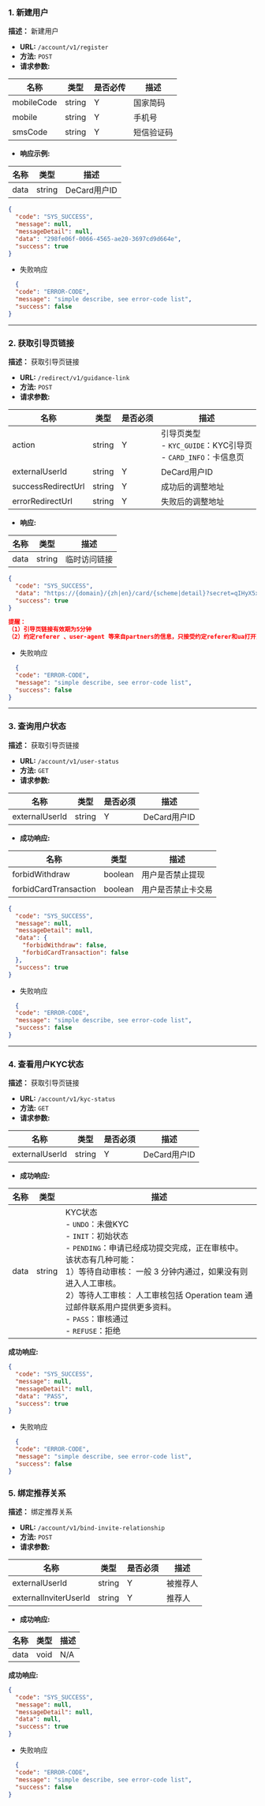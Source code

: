### 1. 新建用户

**描述：** 新建用户

- **URL:** `/account/v1/register`
- **方法:** `POST`
- **请求参数:**

| 名称         | 类型     | 是否必传 | 描述    |
|------------|--------|------|-------|
| mobileCode | string | Y    | 国家简码  |
| mobile     | string | Y    | 手机号   |
| smsCode    | string | Y    | 短信验证码 |

- **响应示例:**

| 名称   | 类型     | 描述         |
|------|--------|------------|
| data | string | DeCard用户ID |

```json
{
  "code": "SYS_SUCCESS",
  "message": null,
  "messageDetail": null,
  "data": "298fe06f-0066-4565-ae20-3697cd9d664e",
  "success": true
}
```

- 失败响应

```json
  {
  "code": "ERROR-CODE",
  "message": "simple describe, see error-code list",
  "success": false
}
```

***

### 2. 获取引导页链接

**描述：** 获取引导页链接

- **URL:** `/redirect/v1/guidance-link`
- **方法:** `POST`
- **请求参数:**

| 名称                 | 类型     | 是否必须 | 描述                                                      |                
|--------------------|--------|------|---------------------------------------------------------| 
| action             | string | Y    | 引导页类型  <br>- `KYC_GUIDE`：KYC引导页  <br>- `CARD_INFO`：卡信息页 |                                                                                          |
| externalUserId     | string | Y    | DeCard用户ID                                              |    
| successRedirectUrl | string | Y    | 成功后的调整地址                                                | 
| errorRedirectUrl   | string | Y    | 失败后的调整地址                                                | 

- **响应:**

| 名称   | 类型     | 描述     |
|------|--------|--------|
| data | string | 临时访问链接 |

```json
{
  "code": "SYS_SUCCESS",
  "data": "https://{domain}/{zh|en}/card/{scheme|detail}?secret=qIHyX5xWBJ24PJIcOdmos1piblnglBNoTrw0Ejkqmso",
  "success": true
}

提醒：
（1）引导页链接有效期为5分钟
（2）约定referer 、user-agent 等来自partners的信息，只接受约定referer和ua打开页面

```

- 失败响应

```json
  {
  "code": "ERROR-CODE",
  "message": "simple describe, see error-code list",
  "success": false
}
```

***

### 3. 查询用户状态

**描述：** 获取引导页链接

- **URL:** `/account/v1/user-status`
- **方法:** `GET`
- **请求参数:**

| 名称             | 类型     | 是否必须 | 描述         |
|----------------|--------|------|------------|
| externalUserId | string | Y    | DeCard用户ID |

- **成功响应:**

| 名称                    | 类型      | 描述        |
|-----------------------|---------|-----------|
| forbidWithdraw        | boolean | 用户是否禁止提现  |
| forbidCardTransaction | boolean | 用户是否禁止卡交易 |

```json
{
  "code": "SYS_SUCCESS",
  "message": null,
  "messageDetail": null,
  "data": {
    "forbidWithdraw": false,
    "forbidCardTransaction": false
  },
  "success": true
}
```

- 失败响应

```json
  {
  "code": "ERROR-CODE",
  "message": "simple describe, see error-code list",
  "success": false
}
```

***

### 4. 查看用户KYC状态

**描述：** 获取引导页链接

- **URL:** `/account/v1/kyc-status`
- **方法:** `GET`
- **请求参数:**

| 名称             | 类型     | 是否必须 | 描述         |
|----------------|--------|------|------------|
| externalUserId | string | Y    | DeCard用户ID |

- **成功响应:**

| 名称   | 类型     | 描述                                                                                                                                                                                                                          |
|------|--------|-----------------------------------------------------------------------------------------------------------------------------------------------------------------------------------------------------------------------------|
| data | string | KYC状态 <br>- `UNDO`：未做KYC <br>- `INIT`：初始状态 <br>- `PENDING`：申请已经成功提交完成，正在审核中。<br />该状态有几种可能：<br />1）等待自动审核： 一般 3 分钟内通过，如果没有则进入人工审核。<br />2）等待人工审核： 人工审核包括 Operation team 通过邮件联系用户提供更多资料。 <br>- `PASS`：审核通过 <br>- `REFUSE`：拒绝 |

**成功响应:**

```json
{
  "code": "SYS_SUCCESS",
  "message": null,
  "messageDetail": null,
  "data": "PASS",
  "success": true
}
```

- 失败响应

```json
  {
  "code": "ERROR-CODE",
  "message": "simple describe, see error-code list",
  "success": false
}
```

### 5. 绑定推荐关系

**描述：** 绑定推荐关系

- **URL:** `/account/v1/bind-invite-relationship`
- **方法:** `POST`
- **请求参数:**

| 名称                    | 类型     | 是否必须 | 描述              |
|-----------------------|--------|------|-----------------|
| externalUserId        | string | Y    | 被推荐人      |
| externalInviterUserId | string | Y    | 推荐人 |


- **成功响应:**

| 名称   | 类型   | 描述  |
|------|------|-----|
| data | void | N/A |

**成功响应:**

```json
{
  "code": "SYS_SUCCESS",
  "message": null,
  "messageDetail": null,
  "data": null,
  "success": true
}
```

- 失败响应

```json
  {
  "code": "ERROR-CODE",
  "message": "simple describe, see error-code list",
  "success": false
}
```
